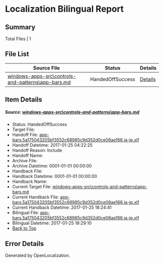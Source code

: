 # <a name='report-top'></a> Localization Bilingual Report

## Summary
 Total Files | 1

## File List
 Source File | Status | Details 
 ----------- | ------ | ------- 
 [windows-apps-src\controls-and-patterns\app-bars.md](https://cpubwin.visualstudio.com/windows-uwp/_git/windows-uwp/commit/e6ebd891c31291b8094ed5138fa9ffcd67e70ab6?path=windows-apps-src%2Fcontrols-and-patterns%2Fapp-bars.md&_a=contents) | HandedOffSuccess | [Details](#a91ee9cf214c686aae8cf069883f4fb1d789777a746)

## Item Details
##### <a name='a91ee9cf214c686aae8cf069883f4fb1d789777a746'></a> Source: [windows-apps-src\controls-and-patterns\app-bars.md](https://cpubwin.visualstudio.com/windows-uwp/_git/windows-uwp/commit/e6ebd891c31291b8094ed5138fa9ffcd67e70ab6?path=windows-apps-src%2Fcontrols-and-patterns%2Fapp-bars.md&_a=contents)
* Status: HandedOffSuccess
* Target File: 
* Handoff File: [app-bars.5a175043205bf3552c68985c9d352d0ce06ae166.ja-jp.xlf](https://cpubwin.visualstudio.com/windows-uwp/_git/WDCLib.handoff/commit/95e82b9f3949242b6c1bd8fc13998c064d5ee553?path=ol-handoff%2Fcpubwin%2Fwindows-uwp.ja-jp%2Fmaster%2Fapp-bars.5a175043205bf3552c68985c9d352d0ce06ae166.ja-jp.xlf&_a=contents)
* Handoff Datetime: 2017-01-25 04:22:25
* Handoff Reason: Include
* Handoff Name: 
* Archive File: 
* Archive Datetime: 0001-01-01 00:00:00
* Handback File: 
* Handback Datetime: 0001-01-01 00:00:00
* Handback Name: 
* Current Target File: [windows-apps-src\controls-and-patterns\app-bars.md](https://cpubwin.visualstudio.com/windows-uwp/_git/windows-uwp.ja-jp/commit/4dbb751927c0558afe14be25167fc4d5106acabe?path=windows-apps-src%2Fcontrols-and-patterns%2Fapp-bars.md&_a=contents)
* Current Handback File: [app-bars.5a175043205bf3552c68985c9d352d0ce06ae166.ja-jp.xlf](https://cpubwin.visualstudio.com/windows-uwp/_git/WDCLib.handback/commit/4e2da7c2d5992253464157ce73a4969c2d0cf406?path=ol-handback%2Fcpubwin%2Fwindows-uwp.ja-jp%2Fmaster%2Fapp-bars.5a175043205bf3552c68985c9d352d0ce06ae166.ja-jp.xlf&_a=contents)
* Current Handback Datetime: 2017-01-25 18:24:41
* Bilingual File: [app-bars.5a175043205bf3552c68985c9d352d0ce06ae166.ja-jp.xlf](https://cpubwin.visualstudio.com/windows-uwp/_git/WDCLib.handback/commit/4e2da7c2d5992253464157ce73a4969c2d0cf406?path=ol-handback%2Fcpubwin%2Fwindows-uwp.ja-jp%2Fmaster%2Fapp-bars.5a175043205bf3552c68985c9d352d0ce06ae166.ja-jp.xlf&_a=contents)
* Bilingual Datetime: 2017-01-25 18:29:10
* [Back to Top](#report-top)


## Error Details

Generated by OpenLocalization.
